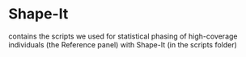 # Shape-It

contains the scripts we used for statistical phasing of high-coverage individuals (the Reference panel) with Shape-It (in the scripts folder)


